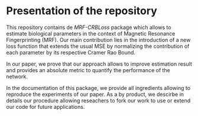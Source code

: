 # Presentation of the repository

This repository contains de *MRF-CRBLoss* package which allows to estimate biological parameters in the context of Magnetic Resonance Fingerprinting (MRF). Our main contribution lies in the introduction of a new loss function that extends the usual MSE by normalizing the contribution of each parameter by its respective Cramer Rao Bound. 

In our paper, we prove that our approach allows to improve estimation result and provides an absolute metric to quantify the performance of the network.

In the documentation of this package, we provide all ingredients allowing to reproduce the experiments of our paper. As a by product, we descirbe in details our procedure allowing reseachers to fork our work to use or extend our code for future applications.
